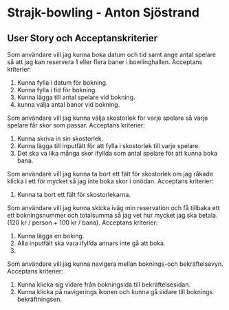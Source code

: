 # Strajk-bowling - Anton Sjöstrand

## User Story och Acceptanskriterier

Som användare vill jag kunna boka datum och tid samt ange antal spelare så att jag kan reservera 1 eller flera baner i bowlinghallen.
Acceptans kriterier: 
1. Kunna fylla i datum för bokning.
2. Kunna fylla i tid för bokning.
3. Kunna lägga till antal spelare vid bokning.
4. kunna välja antal banor vid bokning.

Som användare vill jag kunna välja skostorlek för varje spelare så varje spelare får skor som passar.
Acceptans kriterier:
1. Kunna skriva in sin skostorlek. 
2. Kunna lägga till inputfält för att fylla i skostorlek till varje spelare. 
3. Det ska va lika många skor ifyllda som antal spelare för att kunna boka bana.

Som användare vill jag kunna ta bort ett fält för skostorlek om jag råkade klicka i ett för mycket så jag inte boka skor i onödan.
Acceptans kriterier:
1. Kunna ta bort ett fält för skostorlekarna.

Som användare vill jag kunna skicka iväg min reservation och få tillbaka ett ett bokningsnummer och totalsumma så jag vet hur mycket jag ska betala. (120 kr / person + 100 kr / bana).
Acceptans kriterier:
1. Kunna lägga en boking.
2. Alla inputfält ska vara ifyllda annars inte gå att boka.
3. 

Som användare vill jag kunna navigera mellan boknings-och bekräftelsevyn.
Acceptans kriterier: 
1. Kunna klicka sig vidare från bokningsida till bekräftelsesidan. 
2. Kunna klicka på navigerings ikonen och kunna gå vidare till boknings bekräftningsen.











